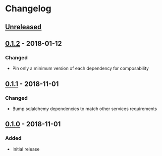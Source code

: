 # Changelog

## [Unreleased][]

[Unreleased]: https://github.com/chaostoolkit/chaosplatform-scheduling/compare/0.1.2...HEAD

## [0.1.2][] - 2018-01-12

[0.1.2]: https://github.com/chaostoolkit/chaosplatform-scheduling/compare/0.1.1...0.1.2

### Changed

-  Pin only a minimum version of each dependency for composability

## [0.1.1][] - 2018-11-01

[0.1.1]: https://github.com/chaostoolkit/chaosplatform-scheduling/compare/0.1.0...0.1.1

### Changed

-   Bump sqlalchemy dependencies to match other services requirements

## [0.1.0][] - 2018-11-01

[0.1.0]: https://github.com/chaostoolkit/chaosplatform-scheduling/tree/0.1.0

### Added

-   Initial release